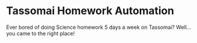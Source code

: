 # Tassomai Homework Automation
Ever bored of doing Science homework 5 days a week on Tassomai? Well... you came to the right place!
